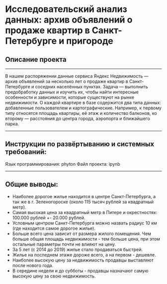# Исследовательский анализ данных: архив объявлений о продаже квартир в Санкт-Петербурге и пригороде

## Описание проекта
______________________________________
В нашем распоряжении данные сервиса Яндекс Недвижимость — архив объявлений за несколько лет о продаже квартир в Санкт-Петербурге и соседних населённых пунктах.
Задача — выполнить предобработку данных и изучить их, чтобы найти интересные особенности и зависимости, которые существуют на рынке недвижимости.
О каждой квартире в базе содержится два типа данных: добавленные пользователем и картографические. Например, к первому типу относятся площадь квартиры, её этаж и количество балконов, ко второму — расстояния до центра города, аэропорта и ближайшего парка. 
_______________________________________
## Инструкции по развёртыванию и системных требований: 
Язык программирования: phyton
Файл проекта: ipynb
_______________________________________
## Общие выводы:
- Наиболее дорогое жилье находится в центре Санкт-Петербурга, а так же в г. Зеленогороске (около 115 тысяч рублей за квадратный метр).
- Самая высокая цена за квадратный метр в Питере и окрестностях:  100.000 рублей +- 20.000 рублей.
- Условным центром Санкт-Петербурга можно назвать радиус 10 км (где находится самое дорогое жилье).
- Больше всего цена зависит от размера жилого помещения. Чем больше общая площадь недвижимости - тем больше цена, при этом остальные параметры почти не влияют на цену. 
- За 5 лет (с 2014 до 2019) жилье стало продаваться быстрей.
- Жилье на последнем этаже дороже всего, а на первом - дешевле.
- Наиболее высокую цену за недвижимость продавцы выставляют после нового года.
- В середине недели и до субботы - продавцы назначают самую высокую цену за свою недвижимость.
